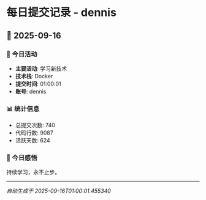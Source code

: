 # 每日提交记录 - dennis

## 📅 2025-09-16

### 🎯 今日活动
- **主要活动**: 学习新技术
- **技术栈**: Docker
- **提交时间**: 01:00:01
- **账号**: dennis

### 📊 统计信息
- 总提交次数: 740
- 代码行数: 9087
- 活跃天数: 624

### 💭 今日感悟
持续学习，永不止步。

---
*自动生成于 2025-09-16T01:00:01.455340*

